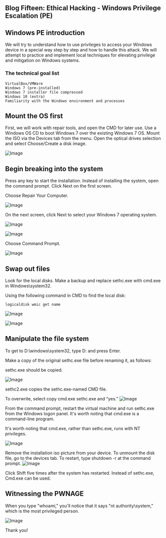 ## Blog Fifteen: Ethical Hacking - Windows Privilege Escalation (PE)


## Windows PE introduction

We will try to understand how to use privileges to access your Windows device in a special way step by step and how to handle this attack. We will attempt to practice and implement local techniques for elevating privilege and mitigation on Windows systems.

### The technical goal list
```
VirtualBox/VMWare
Windows 7 (pre-installed)
Windows 7 installer file compressed
Windows 10 (extra)
Familiarity with the Windows environment and processes
```

## Mount the OS first

First, we will work with repair tools, and open the CMD for later use.
Use a Windows OS CD to boot Windows 7 over the existing Windows 7 OS.
Mount the ISO via the Devices tab from the menu. Open the optical drives selection and select Choose/Create a disk image. 

![Image](https://i.imgur.com/eHSGyPA.png)

## Begin breaking into the system
Press any key to start the installation. Instead of installing the system, open the command prompt. 
Click Next on the first screen. 

Choose Repair Your Computer. 

![Image](https://i.imgur.com/yNfG2Fv.png)

On the next screen, click Next to select your Windows 7 operating system. 


![Image](https://i.imgur.com/YEBsWKl.png)


![Image](https://i.imgur.com/JmWgrtN.png)

Choose Command Prompt.

![Image](https://i.imgur.com/ewHq64w.png)

## Swap out files

Look for the local disks.
Make a backup and replace sethc.exe with cmd.exe in Windows\system32.

Using the following command in CMD to find the local disk:
```
logicaldisk wmic get name
```

![Image](https://i.imgur.com/i7SuF0L.png)

![Image](https://i.imgur.com/i7SuF0L.png)

## Manipulate the file system

To get to D:\windows\system32, type D: and press Enter.

Make a copy of the original sethc.exe file before renaming it, as follows:

sethc.exe should be copied.

![Image](https://i.imgur.com/VvC8gQ4.png)

sethc2.exe copies the sethc.exe-named CMD file.

To overwrite, select copy cmd.exe sethc.exe and “yes.”
![Image](https://i.imgur.com/58eVeyr.png)

From the command prompt, restart the virtual machine and run sethc.exe from the Windows logon panel.
It's worth noting that cmd.exe is a command-line program. 

It's worth noting that cmd.exe, rather than sethc.exe, runs with NT privileges.

![Image](https://i.imgur.com/CdXMXJ9.png)

Remove the installation iso picture from your device. To unmount the disk file, go to the devices tab. 
To restart, type shutdown -r at the command prompt. 
![Image](https://i.imgur.com/0NV14xx.png)

Click Shift five times after the system has restarted.
Instead of sethc.exe, Cmd.exe can be used. 

## Witnessing the PWNAGE

When you type "whoami," you'll notice that it says "nt authority\system," which is the most privileged person. 

![Image](https://i.imgur.com/g1GANq4.png)

Thank you!
